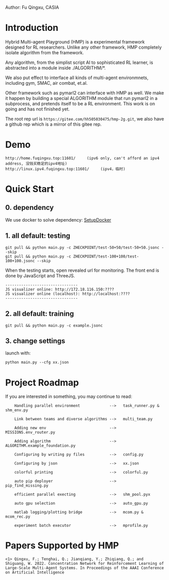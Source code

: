 Author: Fu Qingxu, CASIA
# Introduction
Hybrid Multi-agent Playground (HMP) is a experimental framework designed for RL researchers.
Unlike any other framework, 
HMP completely isolate algorithm from the framework.

Any algorithm, from the simplist script AI to sophisticated RL learner,
is abstracted into a module inside ./ALGORITHM/*.

We also put effect to interface all kinds of multi-agent environmnets,
including gym, SMAC, air combat, et.al.

Other framework such as pymarl2 can interface with HMP as well.
We make it happen by building a special ALGORITHM module that 
run pymarl2 in a subprocess, and pretends itself to be a RL environment.
This work is on going and has not finished yet.

The root rep url is ```https://gitee.com/hh505030475/hmp-2g.git```,
we also have a github rep which is a mirror of this gitee rep. 
# Demo
```
http://home.fuqingxu.top:11601/     (ipv6 only, can't afford an ipv4 address, 没钱买稳定的ipv4地址)
http://linux.ipv4.fuqingxu.top:11601/     (ipv4，临时)
```

# Quick Start

## 0. dependency
We use docker to solve dependency: 
[SetupDocker](./SetupDocker.md)


## 1. all default: testing
```
git pull && python main.py -c ZHECKPOINT/test-50+50/test-50+50.jsonc --skip
git pull && python main.py -c ZHECKPOINT/test-100+100/test-100+100.jsonc --skip
```
When the testing starts, open revealed url for monitoring. The front end is done by JavaScript and ThreeJS.
```
--------------------------------
JS visualizer online: http://172.18.116.150:????
JS visualizer online (localhost): http://localhost:????
--------------------------------
```
## 2. all default: training

```
git pull && python main.py -c example.jsonc
```


## 3. change settings

launch with: 
```
python main.py --cfg xx.json
```

# Project Roadmap
If you are interested in something, you may continue to read:
```
    Handling parallel environment             -->   task_runner.py & shm_env.py

    Link between teams and diverse algorithms -->   multi_team.py

    Adding new env                            -->   MISSIONS.env_router.py

    Adding algorithm                          -->   ALGORITHM.example_foundation.py

    Configuring by writing py files           -->   config.py

    Configuring by json                       -->   xx.json

    colorful printing                         -->   colorful.py

    auto pip deployer                         -->   pip_find_missing.py

    efficient parallel execting               -->   shm_pool.pyx

    auto gpu selection                        -->   auto_gpu.py

    matlab logging/plotting bridge            -->   mcom.py & mcom_rec.py

    experiment batch executor                 -->   mprofile.py
```

# Papers Supported by HMP

```
<1> Qingxu, F.; Tenghai, Q.; Jianqiang, Y.; Zhiqiang, Q.; and Shiguang, W. 2022. Concentration Network for Reinforcement Learning of Large-Scale Multi-Agent Systems. In Proceedings of the AAAI Conference on Artificial Intelligence
```

